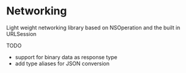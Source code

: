 # Networking
Light weight networking library based on NSOperation and the built in URLSession

TODO 
- support for binary data as response type
- add type aliases for JSON conversion 
